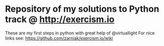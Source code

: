 # Repository of my solutions to Python track @ http://exercism.io
These are my first steps in python with great help of @virtuallight
For nice links see: https://github.com/zarniak/exercism.io/wiki
